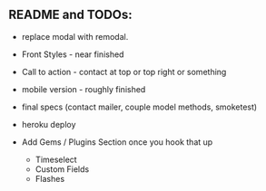 ## README and TODOs:
- replace modal with remodal.
- Front Styles - near finished
- Call to action - contact at top or top right or something
- mobile version - roughly finished
- final specs (contact mailer, couple model methods, smoketest)

- heroku deploy


- Add Gems / Plugins Section once you hook that up
  - Timeselect
  - Custom Fields
  - Flashes